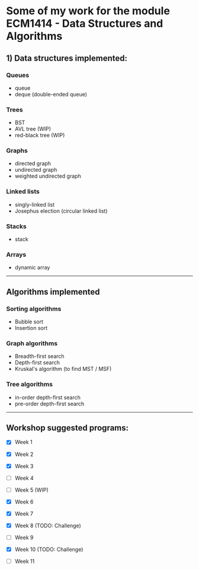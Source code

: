 # Some of my work for the module ECM1414 - Data Structures and Algorithms

## 1) Data structures implemented:

### Queues
- queue
- deque (double-ended queue)

### Trees
- BST
- AVL tree (WIP)
- red-black tree (WIP)

### Graphs
- directed graph
- undirected graph
- weighted undirected graph

### Linked lists
- singly-linked list
- Josephus election (circular linked list)

### Stacks
- stack

### Arrays
- dynamic array


---

## Algorithms implemented 

### Sorting algorithms
- Bubble sort
- Insertion sort

### Graph algorithms
- Breadth-first search
- Depth-first search
- Kruskal's algorithm (to find MST / MSF)

### Tree algorithms
- in-order depth-first search
- pre-order depth-first search

---

## Workshop suggested programs:

- [x] Week 1
- [x] Week 2
- [x] Week 3
- [ ] Week 4
- [ ] Week 5 (WIP)
- [x] Week 6
- [x] Week 7
- [x] Week 8 (TODO: Challenge)
- [ ] Week 9
- [x] Week 10 (TODO: Challenge)
- [ ] Week 11


